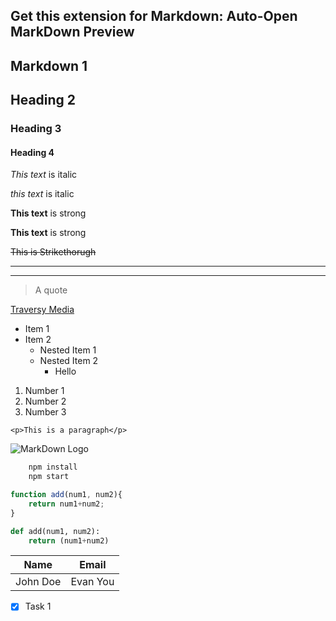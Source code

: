 ## **Get this extension for Markdown: Auto-Open MarkDown Preview**

<!--Headings-->
## Markdown 1
## Heading 2
### Heading 3
#### Heading 4
 
 <!--Italic-->
 *This text* is italic

 _this text_ is italic

 <!--String-->
**This text** is strong

__This text__ is strong

<!--Strikethrough-->
~~This is Strikethorugh~~

<!---Horizontal Rule -->
---
___

<!--BlockQuote-->

>A quote

<!--Links-->

[Traversy Media](https://www.traversymedia.com)

<!--UL-->
* Item 1
* Item 2
    * Nested Item 1
    * Nested Item 2
        * Hello

<!--OL-->

1. Number 1
2. Number 2
3. Number 3

<!--Inline  Code Block-->
`<p>This is a paragraph</p>`
 
<!--Image-->
![MarkDown Logo](https://markdown-here.com/img/icon256.png)

<!-- Github Markdown -->

<!-- CODE Blocks-->
``` bash
    npm install
    npm start
```

```javascript
function add(num1, num2){
    return num1+num2;
}
```

```python
def add(num1, num2):
    return (num1+num2)
```


<!--Tables-->
|Name|Email|
|----|-----|
|John Doe| Evan You|

<!-- Task Lists-->
* [x] Task 1
